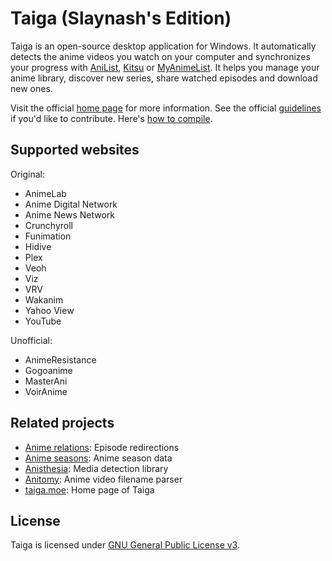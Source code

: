 # Taiga (Slaynash's Edition)

Taiga is an open-source desktop application for Windows. It automatically detects the anime videos you watch on your computer and synchronizes your progress with [AniList](https://anilist.co), [Kitsu](https://kitsu.io) or [MyAnimeList](https://myanimelist.net). It helps you manage your anime library, discover new series, share watched episodes and download new ones.

Visit the official [home page](https://taiga.moe) for more information. See the official [guidelines](https://github.com/erengy/taiga/wiki/Guidelines) if you'd like to contribute. Here's [how to compile](https://github.com/slaynash/taiga/wiki/How-to-Compile).

## Supported websites

Original:
- AnimeLab
- Anime Digital Network
- Anime News Network
- Crunchyroll
- Funimation
- Hidive
- Plex
- Veoh
- Viz
- VRV
- Wakanim
- Yahoo View
- YouTube

Unofficial:
- AnimeResistance
- Gogoanime
- MasterAni
- VoirAnime

## Related projects

- [Anime relations](https://github.com/erengy/anime-relations): Episode redirections
- [Anime seasons](https://github.com/erengy/anime-seasons): Anime season data
- [Anisthesia](https://github.com/erengy/anisthesia): Media detection library
- [Anitomy](https://github.com/erengy/anitomy): Anime video filename parser
- [taiga.moe](https://github.com/erengy/taiga-moe): Home page of Taiga

## License

Taiga is licensed under [GNU General Public License v3](https://www.gnu.org/licenses/gpl-3.0.html).
